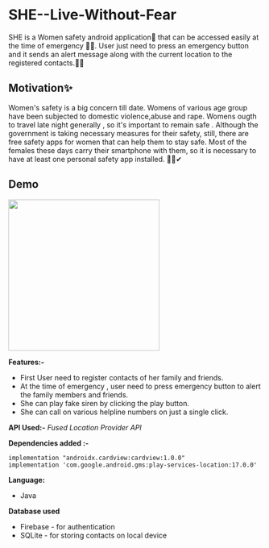# SHE--Live-Without-Fear

SHE is a Women safety android application📱 that can be accessed easily at the time of emergency 🚨👀. User just need to press an emergency button and it sends an alert message along with the current location to the registered contacts.🚀🙌

## Motivation✨
Women's safety is a big concern till date. Womens of various age group have been subjected to domestic violence,abuse and rape. Womens ougth to travel late night generally , so it's important to remain safe . Although the government is taking necessary measures for their safety, still, there are free safety apps for women that can help them to stay safe. Most of the females these days carry their smartphone with them, so it is necessary to have at least one personal safety app installed. 👮‍♀️✔

## Demo

<img src="https://github.com/priyalbhatewara123/SHE--Live-Without-Fear/blob/master/screenshots/Screenshot1.jpeg" width="300">

**Features:-**
* First User need to register contacts of her family and friends.
* At the time of emergency , user need to press emergency button to alert the family members and friends.
* She can play fake siren by clicking the play button.
* She can call on various helpline numbers on just a single click.

**API Used:-**
*Fused Location Provider API*

**Dependencies added :-**
```
implementation "androidx.cardview:cardview:1.0.0"
implementation 'com.google.android.gms:play-services-location:17.0.0' 
```

**Language:**
* Java

**Database used**
* Firebase - for authentication
* SQLite - for storing contacts on local device
